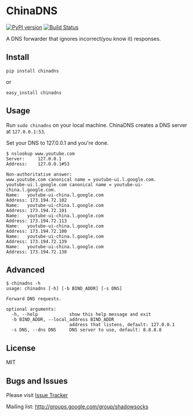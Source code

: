 ChinaDNS
=========

[![PyPI version]][PyPI] [![Build Status]][Travis CI]

A DNS forwarder that ignores incorrect(you know it) responses.

Install
-------

    pip install chinadns

or

    easy_install chinadns

Usage
-----

Run `sudo chinadns` on your local machine. ChinaDNS creates a DNS server at `127.0.0.1:53`.

Set your DNS to 127.0.0.1 and you're done.

    $ nslookup www.youtube.com
    Server:		127.0.0.1
    Address:	127.0.0.1#53
    
    Non-authoritative answer:
    www.youtube.com	canonical name = youtube-ui.l.google.com.
    youtube-ui.l.google.com	canonical name = youtube-ui-china.l.google.com.
    Name:	youtube-ui-china.l.google.com
    Address: 173.194.72.102
    Name:	youtube-ui-china.l.google.com
    Address: 173.194.72.101
    Name:	youtube-ui-china.l.google.com
    Address: 173.194.72.113
    Name:	youtube-ui-china.l.google.com
    Address: 173.194.72.100
    Name:	youtube-ui-china.l.google.com
    Address: 173.194.72.139
    Name:	youtube-ui-china.l.google.com
    Address: 173.194.72.138

Advanced
--------

    $ chinadns -h
    usage: chinadns [-h] [-b BIND_ADDR] [-s DNS]

    Forward DNS requests.

    optional arguments:
      -h, --help            show this help message and exit
      -b BIND_ADDR, --local_address BIND_ADDR
                            address that listens, default: 127.0.0.1
      -s DNS, --dns DNS     DNS server to use, default: 8.8.8.8


License
-------
MIT

Bugs and Issues
----------------
Please visit [Issue Tracker]

Mailing list: http://groups.google.com/group/shadowsocks


[Build Status]:    https://img.shields.io/travis/clowwindy/ChinaDNS/master.svg?style=flat
[Issue Tracker]:   https://github.com/clowwindy/ChinaDNS/issues?state=open
[PyPI]:            https://pypi.python.org/pypi/chinadns
[PyPI version]:    https://img.shields.io/pypi/v/chinadns.svg?style=flat
[Shadowsocks]:     https://github.com/clowwindy/shadowsocks
[Travis CI]:       https://travis-ci.org/clowwindy/ChinaDNS
